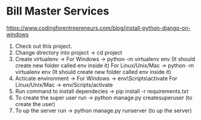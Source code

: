 <h1>Bill Master Services</h1>

https://www.codingforentrepreneurs.com/blog/install-python-django-on-windows


1. Check out this project.
2. Change directory into project -> cd project
3. Create virtualenv -> 
	For Windows -> python -m virtualenv env (It should create new folder called env inside it)
	For Linux/Unix/Mac -> python -m virtualenv env (It should create new folder called env inside it)
4. Acticate environment -> 
	For Windows -> env\Scripts\activate
	For Linux/Unix/Mac -> env/Scripts/activate
5. Run command to install dependecies -> pip install -r requirements.txt
6. To create the super user run -> python manage.py createsuperuser (to create the user)
7. To up the server run -> python manage.py runserver (to up the server)